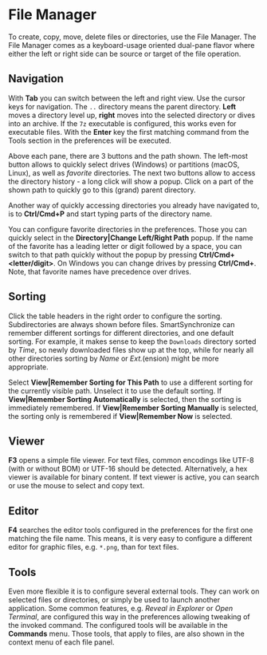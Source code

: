 # File Manager

To create, copy, move, delete files or directories, use the File Manager.
The File Manager comes as a keyboard-usage oriented dual-pane flavor where either the left or right side can be source or target of the file operation.

## Navigation

With **Tab** you can switch between the left and right view.
Use the cursor keys for navigation.
The `..` directory means the parent directory.
**Left** moves a directory level up, **right** moves into the selected directory or dives into an archive.
If the `7z` executable is configured, this works even for executable files.
With the **Enter** key the first matching command from the Tools section in the preferences will be executed.

Above each pane, there are 3 buttons and the path shown.
The left-most button allows to quickly select drives (Windows) or partitions (macOS, Linux), as well as *favorite* directories.
The next two buttons allow to access the directory history - a long click will show a popup.
Click on a part of the shown path to quickly go to this (grand) parent directory.

Another way of quickly accessing directories you already have navigated to, is to **Ctrl/Cmd+P** and start typing parts of the directory name.

You can configure favorite directories in the preferences.
Those you can quickly select in the **Directory\|Change Left/Right Path** popup.
If the name of the favorite has a leading letter or digit followed by a space, you can switch to that path quickly without the popup by pressing **Ctrl/Cmd+<letter/digit>**.
On Windows you can change drives by pressing **Ctrl/Cmd+<drive letter>**.
Note, that favorite names have precedence over drives.

## Sorting

Click the table headers in the right order to configure the sorting.
Subdirectories are always shown before files.
SmartSynchronize can remember different sortings for different directories, and one default sorting.
For example, it makes sense to keep the `Downloads` directory sorted by *Time*, so newly downloaded files show up at the top, while for nearly all other directories sorting by *Name* or *Ext.*(ension) might be more appropriate.

Select **View\|Remember Sorting for This Path** to use a different sorting for the currently visible path.
Unselect it to use the default sorting.
If **View\|Remember Sorting Automatically** is selected, then the sorting is immediately remembered.
If **View\|Remember Sorting Manually** is selected, the sorting only is remembered if **View\|Remember Now** is selected.

## Viewer

**F3** opens a simple file viewer.
For text files, common encodings like UTF-8 (with or without BOM) or UTF-16 should be detected.
Alternatively, a hex viewer is available for binary content.
If text viewer is active, you can search or use the mouse to select and copy text.

## Editor

**F4** searches the editor tools configured in the preferences for the first one matching the file name.
This means, it is very easy to configure a different editor for graphic files, e.g. `*.png`, than for text files.

## Tools

Even more flexible it is to configure several external tools.
They can work on selected files or directories, or simply be used to launch another application.
Some common features, e.g. *Reveal in Explorer* or *Open Terminal*, are configured this way in the preferences allowing tweaking of the invoked command.
The configured tools will be available in the **Commands** menu.
Those tools, that apply to files, are also shown in the context menu of each file panel.
